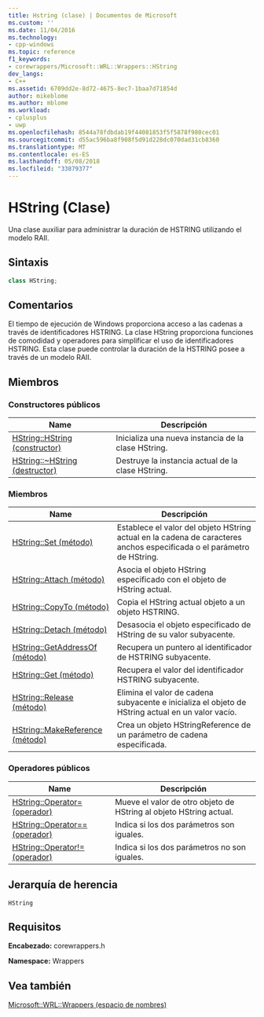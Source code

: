 ```yaml
---
title: Hstring (clase) | Documentos de Microsoft
ms.custom: ''
ms.date: 11/04/2016
ms.technology:
- cpp-windows
ms.topic: reference
f1_keywords:
- corewrappers/Microsoft::WRL::Wrappers::HString
dev_langs:
- C++
ms.assetid: 6709dd2e-8d72-4675-8ec7-1baa7d71854d
author: mikeblome
ms.author: mblome
ms.workload:
- cplusplus
- uwp
ms.openlocfilehash: 8544a78fdbdab19f44081853f5f5878f980cec01
ms.sourcegitcommit: d55ac596ba8f908f5d91d228dc070dad31cb8360
ms.translationtype: MT
ms.contentlocale: es-ES
ms.lasthandoff: 05/08/2018
ms.locfileid: "33879377"
---
```

# <a name="hstring-class"></a>HString (Clase)
Una clase auxiliar para administrar la duración de HSTRING utilizando el modelo RAII.
  
## <a name="syntax"></a>Sintaxis  
  
```cpp  
class HString;  
```  
  
## <a name="remarks"></a>Comentarios  
 El tiempo de ejecución de Windows proporciona acceso a las cadenas a través de identificadores HSTRING. La clase HString proporciona funciones de comodidad y operadores para simplificar el uso de identificadores HSTRING. Esta clase puede controlar la duración de la HSTRING posee a través de un modelo RAII. 
  
## <a name="members"></a>Miembros  
  
### <a name="public-constructors"></a>Constructores públicos  
  
|Name|Descripción|  
|----------|-----------------|  
|[HString::HString (constructor)](../windows/hstring-hstring-constructor.md)|Inicializa una nueva instancia de la clase HString.|  
|[HString::~HString (destructor)](../windows/hstring-tilde-hstring-destructor.md)|Destruye la instancia actual de la clase HString.|  
  
### <a name="members"></a>Miembros  
  
|Name|Descripción|  
|----------|-----------------|  
|[HString::Set (método)](../windows/hstring-set-method.md)|Establece el valor del objeto HString actual en la cadena de caracteres anchos especificada o el parámetro de HString.|  
|[HString::Attach (método)](../windows/hstring-attach-method.md)|Asocia el objeto HString especificado con el objeto de HString actual.|  
|[HString::CopyTo (método)](../windows/hstring-copyto-method.md)|Copia el HString actual objeto a un objeto HSTRING.|  
|[HString::Detach (método)](../windows/hstring-detach-method.md)|Desasocia el objeto especificado de HString de su valor subyacente.|  
|[HString::GetAddressOf (método)](../windows/hstring-getaddressof-method.md)|Recupera un puntero al identificador de HSTRING subyacente.|  
|[HString::Get (método)](../windows/hstring-get-method.md)|Recupera el valor del identificador HSTRING subyacente.|  
|[HString::Release (método)](../windows/hstring-release-method.md)|Elimina el valor de cadena subyacente e inicializa el objeto de HString actual en un valor vacío.|  
|[HString::MakeReference (método)](../windows/hstring-makereference-method.md)|Crea un objeto HStringReference de un parámetro de cadena especificada.|  
  
### <a name="public-operators"></a>Operadores públicos  
  
|Name|Descripción|  
|----------|-----------------|  
|[HString::Operator= (operador)](../windows/hstring-operator-assign-operator.md)|Mueve el valor de otro objeto de HString al objeto HString actual.|  
|[HString::Operator== (operador)](../windows/hstring-operator-equality-operator.md)|Indica si los dos parámetros son iguales.|  
|[HString::Operator!= (operador)](../windows/hstring-operator-inequality-operator.md)|Indica si los dos parámetros no son iguales.|  
  
## <a name="inheritance-hierarchy"></a>Jerarquía de herencia  
 `HString`  
  
## <a name="requirements"></a>Requisitos  
 **Encabezado:** corewrappers.h  
  
 **Namespace:** Wrappers  
  
## <a name="see-also"></a>Vea también  
 [Microsoft::WRL::Wrappers (espacio de nombres)](../windows/microsoft-wrl-wrappers-namespace.md)